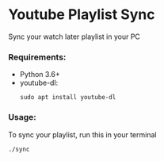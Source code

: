 # Youtube Playlist Sync

Sync your watch later playlist in your PC

### Requirements:
 - Python 3.6+
 - youtube-dl:
   ```shell
   sudo apt install youtube-dl
   ```

### Usage:
To sync your playlist, run this in your terminal
```shell
./sync
```
